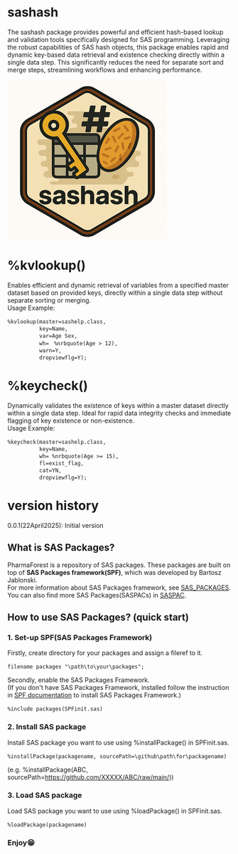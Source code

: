 # sashash
The sashash package provides powerful and efficient hash-based lookup and validation tools specifically designed for SAS programming. Leveraging the robust capabilities of SAS hash objects, this package enables rapid and dynamic key-based data retrieval and existence checking directly within a single data step. This significantly reduces the need for separate sort and merge steps, streamlining workflows and enhancing performance.

![sashsash](./hashsas_small.png)  


# %kvlookup()
Enables efficient and dynamic retrieval of variables from a specified master dataset based on provided keys, directly within a single data step without separate sorting or merging.<br>
Usage Example:<br>

~~~sas  
%kvlookup(master=sashelp.class,
          key=Name,         
          var=Age Sex,
          wh=　%nrbquote(Age > 12),
          warn=Y,
          dropviewflg=Y);
~~~

# %keycheck()
Dynamically validates the existence of keys within a master dataset directly within a single data step. Ideal for rapid data integrity checks and immediate flagging of key existence or non-existence.<br>
Usage Example:<br>

~~~sas  
%keycheck(master=sashelp.class,
          key=Name,
          wh= %nrbquote(Age >= 15),
          fl=exist_flag,
          cat=YN,
          dropviewflg=Y);
~~~

# version history
0.0.1(22April2025): Initial version

## What is SAS Packages?  
PharmaForest is a repository of SAS packages. These packages are built on top of **SAS Packages framework(SPF)**, which was developed by Bartosz Jablonski.  
For more information about SAS Packages framework, see [SAS_PACKAGES](https://github.com/yabwon/SAS_PACKAGES).  
You can also find more SAS Packages(SASPACs) in [SASPAC](https://github.com/SASPAC).

## How to use SAS Packages? (quick start)
### 1. Set-up SPF(SAS Packages Framework)
Firstly, create directory for your packages and assign a fileref to it.
~~~sas      
filename packages "\path\to\your\packages";
~~~
Secondly, enable the SAS Packages Framework.  
(If you don't have SAS Packages Framework, installed follow the instruction in [SPF documentation](https://github.com/yabwon/SAS_PACKAGES/tree/main/SPF/Documentation) to install SAS Packages Framework.)  
~~~sas      
%include packages(SPFinit.sas)
~~~  
### 2. Install SAS package  
Install SAS package you want to use using %installPackage() in SPFinit.sas.
~~~sas      
%installPackage(packagename, sourcePath=\github\path\for\packagename)
~~~
(e.g. %installPackage(ABC, sourcePath=https://github.com/XXXXX/ABC/raw/main/))  
### 3. Load SAS package  
Load SAS package you want to use using %loadPackage() in SPFinit.sas.
~~~sas      
%loadPackage(packagename)
~~~
### Enjoy😁
